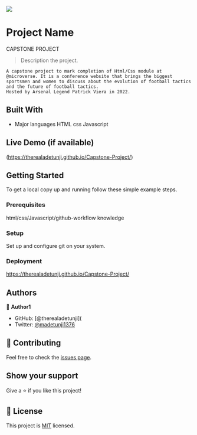 ![](https://img.shields.io/badge/Microverse-blueviolet)

# Project Name

CAPSTONE PROJECT

> Description the project.

    A capstone project to mark completion of Html/Css module at @microverse. It is a conference website that brings the biggest sportsmen and women to discuss about the evolution of football tactics and the future of football tactics.
    Hosted by Arsenal Legend Patrick Viera in 2022.

## Built With

- Major languages
  HTML
  css
  Javascript

## Live Demo (if available)

(https://therealadetunji.github.io/Capstone-Project/)

## Getting Started

To get a local copy up and running follow these simple example steps.

### Prerequisites

html/css/Javascript/github-workflow knowledge

### Setup

Set up and configure git on your system.

### Deployment

https://therealadetunji.github.io/Capstone-Project/

## Authors

👤 **Author1**

- GitHub: [@therealadetunji](
- Twitter: [@madetunji1376](https://twitter.com/madetunji1376)

## 🤝 Contributing

Feel free to check the [issues page](https://github.com/Therealadetunji/Capstone-Project/issues).

## Show your support

Give a ⭐️ if you like this project!

## 📝 License

This project is [MIT](./MIT.md) licensed.
